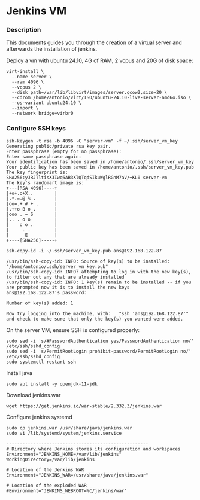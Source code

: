 
# Jenkins VM 

### Description
This documents guides you through the creation of a virtual server and afterwards the installation of jenkins.

Deploy a vm with ubuntu 24.10, 4G of RAM, 2 vcpus and 20G of disk space:

```shell
virt-install \
  --name server \
  --ram 4096 \
  --vcpus 2 \
  --disk path=/var/lib/libvirt/images/server.qcow2,size=20 \
  --cdrom /home/antonio/virt/ISO/ubuntu-24.10-live-server-amd64.iso \
  --os-variant ubuntu24.10 \
  --import \
  --network bridge=virbr0
```


### Configure SSH keys

```shell
ssh-keygen -t rsa -b 4096 -C "server-vm" -f ~/.ssh/server_vm_key
Generating public/private rsa key pair.
Enter passphrase (empty for no passphrase): 
Enter same passphrase again: 
Your identification has been saved in /home/antonio/.ssh/server_vm_key
Your public key has been saved in /home/antonio/.ssh/server_vm_key.pub
The key fingerprint is:
SHA256:yJRJTltisX3Iwq6AB3XlQTqdSIkuWglRGnM7aV/+KL0 server-vm
The key's randomart image is:
+---[RSA 4096]----+
|+o+.o+X..        |
|.*.=.@ % .       |
|oo=.+ # + .      |
|.++o B o .       |
|ooo . = S        |
|.. . o o         |
|    o o .        |
|     . .         |
|      E          |
+----[SHA256]-----+
```

```shell
ssh-copy-id -i ~/.ssh/server_vm_key.pub ans@192.168.122.87

/usr/bin/ssh-copy-id: INFO: Source of key(s) to be installed: "/home/antonio/.ssh/server_vm_key.pub"
/usr/bin/ssh-copy-id: INFO: attempting to log in with the new key(s), to filter out any that are already installed
/usr/bin/ssh-copy-id: INFO: 1 key(s) remain to be installed -- if you are prompted now it is to install the new keys
ans@192.168.122.87's password: 

Number of key(s) added: 1

Now try logging into the machine, with:   "ssh 'ans@192.168.122.87'"
and check to make sure that only the key(s) you wanted were added.
```

On the server VM, ensure SSH is configured properly:
```shell
sudo sed -i 's/#PasswordAuthentication yes/PasswordAuthentication no/' /etc/ssh/sshd_config
sudo sed -i 's/PermitRootLogin prohibit-password/PermitRootLogin no/' /etc/ssh/sshd_config
sudo systemctl restart ssh
```

Install java

```shell
sudo apt install -y openjdk-11-jdk
```


Download jenkins.war

```shell
wget https://get.jenkins.io/war-stable/2.332.3/jenkins.war
```

Configure jenkins systemd

```shell
sudo cp jenkins.war /usr/share/java/jenkins.war 
sudo vi /lib/systemd/system/jenkins.service

-----------------------------------------------------
# Directory where Jenkins stores its configuration and workspaces
Environment="JENKINS_HOME=/var/lib/jenkins"
WorkingDirectory=/var/lib/jenkins

# Location of the Jenkins WAR
Environment="JENKINS_WAR=/usr/share/java/jenkins.war"

# Location of the exploded WAR
#Environment="JENKINS_WEBROOT=%C/jenkins/war"

```